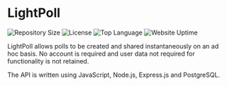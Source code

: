 # LightPoll
![Repository Size](https://img.shields.io/github/repo-size/JSN190/LightPoll.svg?t&style=flat-square)
![License](https://img.shields.io/github/license/JSN190/LightPoll.svg?&style=flat-square)
![Top Language](https://img.shields.io/github/languages/top/JSN190/LightPoll.svg?&style=flat-square)
![Website Uptime](https://img.shields.io/website-up-down-green-red/http/www.lightpoll.org.svg?label=lightpoll.org&style=flat-square)

LightPoll allows polls to be created and shared instantaneously on an ad hoc basis. No account is required and 
user data not required for functionality is not retained.

The API is written using JavaScript, Node.js, Express.js and PostgreSQL.
